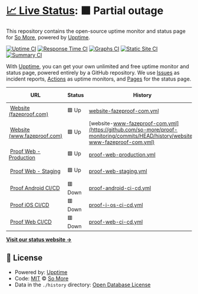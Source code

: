 # [📈 Live Status](https://status.fazeproof.com): <!--live status--> **🟧 Partial outage**

This repository contains the open-source uptime monitor and status page for [So More](https://status.fazeproof.com), powered by [Upptime](https://github.com/upptime/upptime).

[![Uptime CI](https://github.com/so-more/proof-monitoring/workflows/Uptime%20CI/badge.svg)](https://github.com/so-more/proof-monitoring/actions?query=workflow%3A%22Uptime+CI%22)
[![Response Time CI](https://github.com/so-more/proof-monitoring/workflows/Response%20Time%20CI/badge.svg)](https://github.com/so-more/proof-monitoring/actions?query=workflow%3A%22Response+Time+CI%22)
[![Graphs CI](https://github.com/so-more/proof-monitoring/workflows/Graphs%20CI/badge.svg)](https://github.com/so-more/proof-monitoring/actions?query=workflow%3A%22Graphs+CI%22)
[![Static Site CI](https://github.com/so-more/proof-monitoring/workflows/Static%20Site%20CI/badge.svg)](https://github.com/so-more/proof-monitoring/actions?query=workflow%3A%22Static+Site+CI%22)
[![Summary CI](https://github.com/so-more/proof-monitoring/workflows/Summary%20CI/badge.svg)](https://github.com/so-more/proof-monitoring/actions?query=workflow%3A%22Summary+CI%22)

With [Upptime](https://upptime.js.org), you can get your own unlimited and free uptime monitor and status page, powered entirely by a GitHub repository. We use [Issues](https://github.com/so-more/proof-monitoring/issues) as incident reports, [Actions](https://github.com/so-more/proof-monitoring/actions) as uptime monitors, and [Pages](https://status.fazeproof.com) for the status page.

<!--start: status pages-->
<!-- This summary is generated by Upptime (https://github.com/upptime/upptime) -->
<!-- Do not edit this manually, your changes will be overwritten -->
<!-- prettier-ignore -->
| URL | Status | History | Response Time | Uptime |
| --- | ------ | ------- | ------------- | ------ |
| <img alt="" src="https://icons.duckduckgo.com/ip3/fazeproof.com.ico" height="13"> [Website (fazeproof.com)](https://fazeproof.com) | 🟩 Up | [website-fazeproof-com.yml](https://github.com/so-more/proof-monitoring/commits/HEAD/history/website-fazeproof-com.yml) | <details><summary><img alt="Response time graph" src="./graphs/website-fazeproof-com/response-time-week.png" height="20"> 668ms</summary><br><a href="https://status.fazeproof.com/history/website-fazeproof-com"><img alt="Response time 668" src="https://img.shields.io/endpoint?url=https%3A%2F%2Fraw.githubusercontent.com%2Fso-more%2Fproof-monitoring%2FHEAD%2Fapi%2Fwebsite-fazeproof-com%2Fresponse-time.json"></a><br><a href="https://status.fazeproof.com/history/website-fazeproof-com"><img alt="24-hour response time 668" src="https://img.shields.io/endpoint?url=https%3A%2F%2Fraw.githubusercontent.com%2Fso-more%2Fproof-monitoring%2FHEAD%2Fapi%2Fwebsite-fazeproof-com%2Fresponse-time-day.json"></a><br><a href="https://status.fazeproof.com/history/website-fazeproof-com"><img alt="7-day response time 668" src="https://img.shields.io/endpoint?url=https%3A%2F%2Fraw.githubusercontent.com%2Fso-more%2Fproof-monitoring%2FHEAD%2Fapi%2Fwebsite-fazeproof-com%2Fresponse-time-week.json"></a><br><a href="https://status.fazeproof.com/history/website-fazeproof-com"><img alt="30-day response time 668" src="https://img.shields.io/endpoint?url=https%3A%2F%2Fraw.githubusercontent.com%2Fso-more%2Fproof-monitoring%2FHEAD%2Fapi%2Fwebsite-fazeproof-com%2Fresponse-time-month.json"></a><br><a href="https://status.fazeproof.com/history/website-fazeproof-com"><img alt="1-year response time 668" src="https://img.shields.io/endpoint?url=https%3A%2F%2Fraw.githubusercontent.com%2Fso-more%2Fproof-monitoring%2FHEAD%2Fapi%2Fwebsite-fazeproof-com%2Fresponse-time-year.json"></a></details> | <details><summary><a href="https://status.fazeproof.com/history/website-fazeproof-com">93.04%</a></summary><a href="https://status.fazeproof.com/history/website-fazeproof-com"><img alt="All-time uptime 93.04%" src="https://img.shields.io/endpoint?url=https%3A%2F%2Fraw.githubusercontent.com%2Fso-more%2Fproof-monitoring%2FHEAD%2Fapi%2Fwebsite-fazeproof-com%2Fuptime.json"></a><br><a href="https://status.fazeproof.com/history/website-fazeproof-com"><img alt="24-hour uptime 93.04%" src="https://img.shields.io/endpoint?url=https%3A%2F%2Fraw.githubusercontent.com%2Fso-more%2Fproof-monitoring%2FHEAD%2Fapi%2Fwebsite-fazeproof-com%2Fuptime-day.json"></a><br><a href="https://status.fazeproof.com/history/website-fazeproof-com"><img alt="7-day uptime 93.04%" src="https://img.shields.io/endpoint?url=https%3A%2F%2Fraw.githubusercontent.com%2Fso-more%2Fproof-monitoring%2FHEAD%2Fapi%2Fwebsite-fazeproof-com%2Fuptime-week.json"></a><br><a href="https://status.fazeproof.com/history/website-fazeproof-com"><img alt="30-day uptime 93.04%" src="https://img.shields.io/endpoint?url=https%3A%2F%2Fraw.githubusercontent.com%2Fso-more%2Fproof-monitoring%2FHEAD%2Fapi%2Fwebsite-fazeproof-com%2Fuptime-month.json"></a><br><a href="https://status.fazeproof.com/history/website-fazeproof-com"><img alt="1-year uptime 93.04%" src="https://img.shields.io/endpoint?url=https%3A%2F%2Fraw.githubusercontent.com%2Fso-more%2Fproof-monitoring%2FHEAD%2Fapi%2Fwebsite-fazeproof-com%2Fuptime-year.json"></a></details>
| <img alt="" src="https://icons.duckduckgo.com/ip3/www.fazeproof.com.ico" height="13"> [Website (www.fazeproof.com)](https://www.fazeproof.com) | 🟩 Up | [website-www-fazeproof-com.yml](https://github.com/so-more/proof-monitoring/commits/HEAD/history/website-www-fazeproof-com.yml) | <details><summary><img alt="Response time graph" src="./graphs/website-www-fazeproof-com/response-time-week.png" height="20"> 197ms</summary><br><a href="https://status.fazeproof.com/history/website-www-fazeproof-com"><img alt="Response time 197" src="https://img.shields.io/endpoint?url=https%3A%2F%2Fraw.githubusercontent.com%2Fso-more%2Fproof-monitoring%2FHEAD%2Fapi%2Fwebsite-www-fazeproof-com%2Fresponse-time.json"></a><br><a href="https://status.fazeproof.com/history/website-www-fazeproof-com"><img alt="24-hour response time 197" src="https://img.shields.io/endpoint?url=https%3A%2F%2Fraw.githubusercontent.com%2Fso-more%2Fproof-monitoring%2FHEAD%2Fapi%2Fwebsite-www-fazeproof-com%2Fresponse-time-day.json"></a><br><a href="https://status.fazeproof.com/history/website-www-fazeproof-com"><img alt="7-day response time 197" src="https://img.shields.io/endpoint?url=https%3A%2F%2Fraw.githubusercontent.com%2Fso-more%2Fproof-monitoring%2FHEAD%2Fapi%2Fwebsite-www-fazeproof-com%2Fresponse-time-week.json"></a><br><a href="https://status.fazeproof.com/history/website-www-fazeproof-com"><img alt="30-day response time 197" src="https://img.shields.io/endpoint?url=https%3A%2F%2Fraw.githubusercontent.com%2Fso-more%2Fproof-monitoring%2FHEAD%2Fapi%2Fwebsite-www-fazeproof-com%2Fresponse-time-month.json"></a><br><a href="https://status.fazeproof.com/history/website-www-fazeproof-com"><img alt="1-year response time 197" src="https://img.shields.io/endpoint?url=https%3A%2F%2Fraw.githubusercontent.com%2Fso-more%2Fproof-monitoring%2FHEAD%2Fapi%2Fwebsite-www-fazeproof-com%2Fresponse-time-year.json"></a></details> | <details><summary><a href="https://status.fazeproof.com/history/website-www-fazeproof-com">100.00%</a></summary><a href="https://status.fazeproof.com/history/website-www-fazeproof-com"><img alt="All-time uptime 100.00%" src="https://img.shields.io/endpoint?url=https%3A%2F%2Fraw.githubusercontent.com%2Fso-more%2Fproof-monitoring%2FHEAD%2Fapi%2Fwebsite-www-fazeproof-com%2Fuptime.json"></a><br><a href="https://status.fazeproof.com/history/website-www-fazeproof-com"><img alt="24-hour uptime 100.00%" src="https://img.shields.io/endpoint?url=https%3A%2F%2Fraw.githubusercontent.com%2Fso-more%2Fproof-monitoring%2FHEAD%2Fapi%2Fwebsite-www-fazeproof-com%2Fuptime-day.json"></a><br><a href="https://status.fazeproof.com/history/website-www-fazeproof-com"><img alt="7-day uptime 100.00%" src="https://img.shields.io/endpoint?url=https%3A%2F%2Fraw.githubusercontent.com%2Fso-more%2Fproof-monitoring%2FHEAD%2Fapi%2Fwebsite-www-fazeproof-com%2Fuptime-week.json"></a><br><a href="https://status.fazeproof.com/history/website-www-fazeproof-com"><img alt="30-day uptime 100.00%" src="https://img.shields.io/endpoint?url=https%3A%2F%2Fraw.githubusercontent.com%2Fso-more%2Fproof-monitoring%2FHEAD%2Fapi%2Fwebsite-www-fazeproof-com%2Fuptime-month.json"></a><br><a href="https://status.fazeproof.com/history/website-www-fazeproof-com"><img alt="1-year uptime 100.00%" src="https://img.shields.io/endpoint?url=https%3A%2F%2Fraw.githubusercontent.com%2Fso-more%2Fproof-monitoring%2FHEAD%2Fapi%2Fwebsite-www-fazeproof-com%2Fuptime-year.json"></a></details>
| <img alt="" src="https://icons.duckduckgo.com/ip3/app.fazeproof.com.ico" height="13"> [Proof Web - Production](https://app.fazeproof.com) | 🟩 Up | [proof-web-production.yml](https://github.com/so-more/proof-monitoring/commits/HEAD/history/proof-web-production.yml) | <details><summary><img alt="Response time graph" src="./graphs/proof-web-production/response-time-week.png" height="20"> 306ms</summary><br><a href="https://status.fazeproof.com/history/proof-web-production"><img alt="Response time 306" src="https://img.shields.io/endpoint?url=https%3A%2F%2Fraw.githubusercontent.com%2Fso-more%2Fproof-monitoring%2FHEAD%2Fapi%2Fproof-web-production%2Fresponse-time.json"></a><br><a href="https://status.fazeproof.com/history/proof-web-production"><img alt="24-hour response time 306" src="https://img.shields.io/endpoint?url=https%3A%2F%2Fraw.githubusercontent.com%2Fso-more%2Fproof-monitoring%2FHEAD%2Fapi%2Fproof-web-production%2Fresponse-time-day.json"></a><br><a href="https://status.fazeproof.com/history/proof-web-production"><img alt="7-day response time 306" src="https://img.shields.io/endpoint?url=https%3A%2F%2Fraw.githubusercontent.com%2Fso-more%2Fproof-monitoring%2FHEAD%2Fapi%2Fproof-web-production%2Fresponse-time-week.json"></a><br><a href="https://status.fazeproof.com/history/proof-web-production"><img alt="30-day response time 306" src="https://img.shields.io/endpoint?url=https%3A%2F%2Fraw.githubusercontent.com%2Fso-more%2Fproof-monitoring%2FHEAD%2Fapi%2Fproof-web-production%2Fresponse-time-month.json"></a><br><a href="https://status.fazeproof.com/history/proof-web-production"><img alt="1-year response time 306" src="https://img.shields.io/endpoint?url=https%3A%2F%2Fraw.githubusercontent.com%2Fso-more%2Fproof-monitoring%2FHEAD%2Fapi%2Fproof-web-production%2Fresponse-time-year.json"></a></details> | <details><summary><a href="https://status.fazeproof.com/history/proof-web-production">100.00%</a></summary><a href="https://status.fazeproof.com/history/proof-web-production"><img alt="All-time uptime 100.00%" src="https://img.shields.io/endpoint?url=https%3A%2F%2Fraw.githubusercontent.com%2Fso-more%2Fproof-monitoring%2FHEAD%2Fapi%2Fproof-web-production%2Fuptime.json"></a><br><a href="https://status.fazeproof.com/history/proof-web-production"><img alt="24-hour uptime 100.00%" src="https://img.shields.io/endpoint?url=https%3A%2F%2Fraw.githubusercontent.com%2Fso-more%2Fproof-monitoring%2FHEAD%2Fapi%2Fproof-web-production%2Fuptime-day.json"></a><br><a href="https://status.fazeproof.com/history/proof-web-production"><img alt="7-day uptime 100.00%" src="https://img.shields.io/endpoint?url=https%3A%2F%2Fraw.githubusercontent.com%2Fso-more%2Fproof-monitoring%2FHEAD%2Fapi%2Fproof-web-production%2Fuptime-week.json"></a><br><a href="https://status.fazeproof.com/history/proof-web-production"><img alt="30-day uptime 100.00%" src="https://img.shields.io/endpoint?url=https%3A%2F%2Fraw.githubusercontent.com%2Fso-more%2Fproof-monitoring%2FHEAD%2Fapi%2Fproof-web-production%2Fuptime-month.json"></a><br><a href="https://status.fazeproof.com/history/proof-web-production"><img alt="1-year uptime 100.00%" src="https://img.shields.io/endpoint?url=https%3A%2F%2Fraw.githubusercontent.com%2Fso-more%2Fproof-monitoring%2FHEAD%2Fapi%2Fproof-web-production%2Fuptime-year.json"></a></details>
| <img alt="" src="https://icons.duckduckgo.com/ip3/test.fazeproof.com.ico" height="13"> [Proof Web - Staging](https://test.fazeproof.com) | 🟩 Up | [proof-web-staging.yml](https://github.com/so-more/proof-monitoring/commits/HEAD/history/proof-web-staging.yml) | <details><summary><img alt="Response time graph" src="./graphs/proof-web-staging/response-time-week.png" height="20"> 161ms</summary><br><a href="https://status.fazeproof.com/history/proof-web-staging"><img alt="Response time 161" src="https://img.shields.io/endpoint?url=https%3A%2F%2Fraw.githubusercontent.com%2Fso-more%2Fproof-monitoring%2FHEAD%2Fapi%2Fproof-web-staging%2Fresponse-time.json"></a><br><a href="https://status.fazeproof.com/history/proof-web-staging"><img alt="24-hour response time 161" src="https://img.shields.io/endpoint?url=https%3A%2F%2Fraw.githubusercontent.com%2Fso-more%2Fproof-monitoring%2FHEAD%2Fapi%2Fproof-web-staging%2Fresponse-time-day.json"></a><br><a href="https://status.fazeproof.com/history/proof-web-staging"><img alt="7-day response time 161" src="https://img.shields.io/endpoint?url=https%3A%2F%2Fraw.githubusercontent.com%2Fso-more%2Fproof-monitoring%2FHEAD%2Fapi%2Fproof-web-staging%2Fresponse-time-week.json"></a><br><a href="https://status.fazeproof.com/history/proof-web-staging"><img alt="30-day response time 161" src="https://img.shields.io/endpoint?url=https%3A%2F%2Fraw.githubusercontent.com%2Fso-more%2Fproof-monitoring%2FHEAD%2Fapi%2Fproof-web-staging%2Fresponse-time-month.json"></a><br><a href="https://status.fazeproof.com/history/proof-web-staging"><img alt="1-year response time 161" src="https://img.shields.io/endpoint?url=https%3A%2F%2Fraw.githubusercontent.com%2Fso-more%2Fproof-monitoring%2FHEAD%2Fapi%2Fproof-web-staging%2Fresponse-time-year.json"></a></details> | <details><summary><a href="https://status.fazeproof.com/history/proof-web-staging">100.00%</a></summary><a href="https://status.fazeproof.com/history/proof-web-staging"><img alt="All-time uptime 100.00%" src="https://img.shields.io/endpoint?url=https%3A%2F%2Fraw.githubusercontent.com%2Fso-more%2Fproof-monitoring%2FHEAD%2Fapi%2Fproof-web-staging%2Fuptime.json"></a><br><a href="https://status.fazeproof.com/history/proof-web-staging"><img alt="24-hour uptime 100.00%" src="https://img.shields.io/endpoint?url=https%3A%2F%2Fraw.githubusercontent.com%2Fso-more%2Fproof-monitoring%2FHEAD%2Fapi%2Fproof-web-staging%2Fuptime-day.json"></a><br><a href="https://status.fazeproof.com/history/proof-web-staging"><img alt="7-day uptime 100.00%" src="https://img.shields.io/endpoint?url=https%3A%2F%2Fraw.githubusercontent.com%2Fso-more%2Fproof-monitoring%2FHEAD%2Fapi%2Fproof-web-staging%2Fuptime-week.json"></a><br><a href="https://status.fazeproof.com/history/proof-web-staging"><img alt="30-day uptime 100.00%" src="https://img.shields.io/endpoint?url=https%3A%2F%2Fraw.githubusercontent.com%2Fso-more%2Fproof-monitoring%2FHEAD%2Fapi%2Fproof-web-staging%2Fuptime-month.json"></a><br><a href="https://status.fazeproof.com/history/proof-web-staging"><img alt="1-year uptime 100.00%" src="https://img.shields.io/endpoint?url=https%3A%2F%2Fraw.githubusercontent.com%2Fso-more%2Fproof-monitoring%2FHEAD%2Fapi%2Fproof-web-staging%2Fuptime-year.json"></a></details>
| <img alt="" src="https://icons.duckduckgo.com/ip3/wcclrbfbgolsffkzxlay.supabase.co.ico" height="13"> [Proof Android CI/CD](https://wcclrbfbgolsffkzxlay.supabase.co/functions/v1/check-workflow-status?workflow=android) | 🟥 Down | [proof-android-ci-cd.yml](https://github.com/so-more/proof-monitoring/commits/HEAD/history/proof-android-ci-cd.yml) | <details><summary><img alt="Response time graph" src="./graphs/proof-android-ci-cd/response-time-week.png" height="20"> 855ms</summary><br><a href="https://status.fazeproof.com/history/proof-android-ci-cd"><img alt="Response time 855" src="https://img.shields.io/endpoint?url=https%3A%2F%2Fraw.githubusercontent.com%2Fso-more%2Fproof-monitoring%2FHEAD%2Fapi%2Fproof-android-ci-cd%2Fresponse-time.json"></a><br><a href="https://status.fazeproof.com/history/proof-android-ci-cd"><img alt="24-hour response time 855" src="https://img.shields.io/endpoint?url=https%3A%2F%2Fraw.githubusercontent.com%2Fso-more%2Fproof-monitoring%2FHEAD%2Fapi%2Fproof-android-ci-cd%2Fresponse-time-day.json"></a><br><a href="https://status.fazeproof.com/history/proof-android-ci-cd"><img alt="7-day response time 855" src="https://img.shields.io/endpoint?url=https%3A%2F%2Fraw.githubusercontent.com%2Fso-more%2Fproof-monitoring%2FHEAD%2Fapi%2Fproof-android-ci-cd%2Fresponse-time-week.json"></a><br><a href="https://status.fazeproof.com/history/proof-android-ci-cd"><img alt="30-day response time 855" src="https://img.shields.io/endpoint?url=https%3A%2F%2Fraw.githubusercontent.com%2Fso-more%2Fproof-monitoring%2FHEAD%2Fapi%2Fproof-android-ci-cd%2Fresponse-time-month.json"></a><br><a href="https://status.fazeproof.com/history/proof-android-ci-cd"><img alt="1-year response time 855" src="https://img.shields.io/endpoint?url=https%3A%2F%2Fraw.githubusercontent.com%2Fso-more%2Fproof-monitoring%2FHEAD%2Fapi%2Fproof-android-ci-cd%2Fresponse-time-year.json"></a></details> | <details><summary><a href="https://status.fazeproof.com/history/proof-android-ci-cd">0.00%</a></summary><a href="https://status.fazeproof.com/history/proof-android-ci-cd"><img alt="All-time uptime 0.00%" src="https://img.shields.io/endpoint?url=https%3A%2F%2Fraw.githubusercontent.com%2Fso-more%2Fproof-monitoring%2FHEAD%2Fapi%2Fproof-android-ci-cd%2Fuptime.json"></a><br><a href="https://status.fazeproof.com/history/proof-android-ci-cd"><img alt="24-hour uptime 0.00%" src="https://img.shields.io/endpoint?url=https%3A%2F%2Fraw.githubusercontent.com%2Fso-more%2Fproof-monitoring%2FHEAD%2Fapi%2Fproof-android-ci-cd%2Fuptime-day.json"></a><br><a href="https://status.fazeproof.com/history/proof-android-ci-cd"><img alt="7-day uptime 0.00%" src="https://img.shields.io/endpoint?url=https%3A%2F%2Fraw.githubusercontent.com%2Fso-more%2Fproof-monitoring%2FHEAD%2Fapi%2Fproof-android-ci-cd%2Fuptime-week.json"></a><br><a href="https://status.fazeproof.com/history/proof-android-ci-cd"><img alt="30-day uptime 0.00%" src="https://img.shields.io/endpoint?url=https%3A%2F%2Fraw.githubusercontent.com%2Fso-more%2Fproof-monitoring%2FHEAD%2Fapi%2Fproof-android-ci-cd%2Fuptime-month.json"></a><br><a href="https://status.fazeproof.com/history/proof-android-ci-cd"><img alt="1-year uptime 0.00%" src="https://img.shields.io/endpoint?url=https%3A%2F%2Fraw.githubusercontent.com%2Fso-more%2Fproof-monitoring%2FHEAD%2Fapi%2Fproof-android-ci-cd%2Fuptime-year.json"></a></details>
| <img alt="" src="https://icons.duckduckgo.com/ip3/wcclrbfbgolsffkzxlay.supabase.co.ico" height="13"> [Proof iOS CI/CD](https://wcclrbfbgolsffkzxlay.supabase.co/functions/v1/check-workflow-status?workflow=ios) | 🟥 Down | [proof-i-os-ci-cd.yml](https://github.com/so-more/proof-monitoring/commits/HEAD/history/proof-i-os-ci-cd.yml) | <details><summary><img alt="Response time graph" src="./graphs/proof-i-os-ci-cd/response-time-week.png" height="20"> 297ms</summary><br><a href="https://status.fazeproof.com/history/proof-i-os-ci-cd"><img alt="Response time 297" src="https://img.shields.io/endpoint?url=https%3A%2F%2Fraw.githubusercontent.com%2Fso-more%2Fproof-monitoring%2FHEAD%2Fapi%2Fproof-i-os-ci-cd%2Fresponse-time.json"></a><br><a href="https://status.fazeproof.com/history/proof-i-os-ci-cd"><img alt="24-hour response time 297" src="https://img.shields.io/endpoint?url=https%3A%2F%2Fraw.githubusercontent.com%2Fso-more%2Fproof-monitoring%2FHEAD%2Fapi%2Fproof-i-os-ci-cd%2Fresponse-time-day.json"></a><br><a href="https://status.fazeproof.com/history/proof-i-os-ci-cd"><img alt="7-day response time 297" src="https://img.shields.io/endpoint?url=https%3A%2F%2Fraw.githubusercontent.com%2Fso-more%2Fproof-monitoring%2FHEAD%2Fapi%2Fproof-i-os-ci-cd%2Fresponse-time-week.json"></a><br><a href="https://status.fazeproof.com/history/proof-i-os-ci-cd"><img alt="30-day response time 297" src="https://img.shields.io/endpoint?url=https%3A%2F%2Fraw.githubusercontent.com%2Fso-more%2Fproof-monitoring%2FHEAD%2Fapi%2Fproof-i-os-ci-cd%2Fresponse-time-month.json"></a><br><a href="https://status.fazeproof.com/history/proof-i-os-ci-cd"><img alt="1-year response time 297" src="https://img.shields.io/endpoint?url=https%3A%2F%2Fraw.githubusercontent.com%2Fso-more%2Fproof-monitoring%2FHEAD%2Fapi%2Fproof-i-os-ci-cd%2Fresponse-time-year.json"></a></details> | <details><summary><a href="https://status.fazeproof.com/history/proof-i-os-ci-cd">0.00%</a></summary><a href="https://status.fazeproof.com/history/proof-i-os-ci-cd"><img alt="All-time uptime 0.00%" src="https://img.shields.io/endpoint?url=https%3A%2F%2Fraw.githubusercontent.com%2Fso-more%2Fproof-monitoring%2FHEAD%2Fapi%2Fproof-i-os-ci-cd%2Fuptime.json"></a><br><a href="https://status.fazeproof.com/history/proof-i-os-ci-cd"><img alt="24-hour uptime 0.00%" src="https://img.shields.io/endpoint?url=https%3A%2F%2Fraw.githubusercontent.com%2Fso-more%2Fproof-monitoring%2FHEAD%2Fapi%2Fproof-i-os-ci-cd%2Fuptime-day.json"></a><br><a href="https://status.fazeproof.com/history/proof-i-os-ci-cd"><img alt="7-day uptime 0.00%" src="https://img.shields.io/endpoint?url=https%3A%2F%2Fraw.githubusercontent.com%2Fso-more%2Fproof-monitoring%2FHEAD%2Fapi%2Fproof-i-os-ci-cd%2Fuptime-week.json"></a><br><a href="https://status.fazeproof.com/history/proof-i-os-ci-cd"><img alt="30-day uptime 0.00%" src="https://img.shields.io/endpoint?url=https%3A%2F%2Fraw.githubusercontent.com%2Fso-more%2Fproof-monitoring%2FHEAD%2Fapi%2Fproof-i-os-ci-cd%2Fuptime-month.json"></a><br><a href="https://status.fazeproof.com/history/proof-i-os-ci-cd"><img alt="1-year uptime 0.00%" src="https://img.shields.io/endpoint?url=https%3A%2F%2Fraw.githubusercontent.com%2Fso-more%2Fproof-monitoring%2FHEAD%2Fapi%2Fproof-i-os-ci-cd%2Fuptime-year.json"></a></details>
| <img alt="" src="https://icons.duckduckgo.com/ip3/wcclrbfbgolsffkzxlay.supabase.co.ico" height="13"> [Proof Web CI/CD](https://wcclrbfbgolsffkzxlay.supabase.co/functions/v1/check-workflow-status?workflow=web) | 🟥 Down | [proof-web-ci-cd.yml](https://github.com/so-more/proof-monitoring/commits/HEAD/history/proof-web-ci-cd.yml) | <details><summary><img alt="Response time graph" src="./graphs/proof-web-ci-cd/response-time-week.png" height="20"> 234ms</summary><br><a href="https://status.fazeproof.com/history/proof-web-ci-cd"><img alt="Response time 234" src="https://img.shields.io/endpoint?url=https%3A%2F%2Fraw.githubusercontent.com%2Fso-more%2Fproof-monitoring%2FHEAD%2Fapi%2Fproof-web-ci-cd%2Fresponse-time.json"></a><br><a href="https://status.fazeproof.com/history/proof-web-ci-cd"><img alt="24-hour response time 234" src="https://img.shields.io/endpoint?url=https%3A%2F%2Fraw.githubusercontent.com%2Fso-more%2Fproof-monitoring%2FHEAD%2Fapi%2Fproof-web-ci-cd%2Fresponse-time-day.json"></a><br><a href="https://status.fazeproof.com/history/proof-web-ci-cd"><img alt="7-day response time 234" src="https://img.shields.io/endpoint?url=https%3A%2F%2Fraw.githubusercontent.com%2Fso-more%2Fproof-monitoring%2FHEAD%2Fapi%2Fproof-web-ci-cd%2Fresponse-time-week.json"></a><br><a href="https://status.fazeproof.com/history/proof-web-ci-cd"><img alt="30-day response time 234" src="https://img.shields.io/endpoint?url=https%3A%2F%2Fraw.githubusercontent.com%2Fso-more%2Fproof-monitoring%2FHEAD%2Fapi%2Fproof-web-ci-cd%2Fresponse-time-month.json"></a><br><a href="https://status.fazeproof.com/history/proof-web-ci-cd"><img alt="1-year response time 234" src="https://img.shields.io/endpoint?url=https%3A%2F%2Fraw.githubusercontent.com%2Fso-more%2Fproof-monitoring%2FHEAD%2Fapi%2Fproof-web-ci-cd%2Fresponse-time-year.json"></a></details> | <details><summary><a href="https://status.fazeproof.com/history/proof-web-ci-cd">0.00%</a></summary><a href="https://status.fazeproof.com/history/proof-web-ci-cd"><img alt="All-time uptime 0.00%" src="https://img.shields.io/endpoint?url=https%3A%2F%2Fraw.githubusercontent.com%2Fso-more%2Fproof-monitoring%2FHEAD%2Fapi%2Fproof-web-ci-cd%2Fuptime.json"></a><br><a href="https://status.fazeproof.com/history/proof-web-ci-cd"><img alt="24-hour uptime 0.00%" src="https://img.shields.io/endpoint?url=https%3A%2F%2Fraw.githubusercontent.com%2Fso-more%2Fproof-monitoring%2FHEAD%2Fapi%2Fproof-web-ci-cd%2Fuptime-day.json"></a><br><a href="https://status.fazeproof.com/history/proof-web-ci-cd"><img alt="7-day uptime 0.00%" src="https://img.shields.io/endpoint?url=https%3A%2F%2Fraw.githubusercontent.com%2Fso-more%2Fproof-monitoring%2FHEAD%2Fapi%2Fproof-web-ci-cd%2Fuptime-week.json"></a><br><a href="https://status.fazeproof.com/history/proof-web-ci-cd"><img alt="30-day uptime 0.00%" src="https://img.shields.io/endpoint?url=https%3A%2F%2Fraw.githubusercontent.com%2Fso-more%2Fproof-monitoring%2FHEAD%2Fapi%2Fproof-web-ci-cd%2Fuptime-month.json"></a><br><a href="https://status.fazeproof.com/history/proof-web-ci-cd"><img alt="1-year uptime 0.00%" src="https://img.shields.io/endpoint?url=https%3A%2F%2Fraw.githubusercontent.com%2Fso-more%2Fproof-monitoring%2FHEAD%2Fapi%2Fproof-web-ci-cd%2Fuptime-year.json"></a></details>

<!--end: status pages-->

[**Visit our status website →**](https://status.fazeproof.com)

## 📄 License

- Powered by: [Upptime](https://github.com/upptime/upptime)
- Code: [MIT](./LICENSE) © [So More](https://status.fazeproof.com)
- Data in the `./history` directory: [Open Database License](https://opendatacommons.org/licenses/odbl/1-0/)
